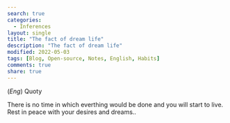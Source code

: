 ```yaml
---
search: true
categories: 
  - Inferences
layout: single
title: "The fact of dream life"
description: "The fact of dream life"
modified: 2022-05-03
tags: [Blog, Open-source, Notes, English, Habits]
comments: true
share: true
---
```

(*Eng*) Quoty

There is no time in which everthing would be done and you will start to live. Rest in peace with your desires and dreams..
